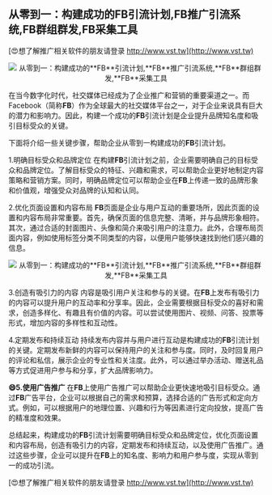 ## **从零到一：构建成功的**FB**引流计划,**FB**推广引流系统,**FB**群组群发,**FB**采集工具**

[😍想了解推广相关软件的朋友请登录 http://www.vst.tw](http://www.vst.tw)

 <center><img src="https://vst.tw/MP4/tuiguang/png/5.png" alt="从零到一：构建成功的**FB**引流计划,**FB**推广引流系统,**FB**群组群发,**FB**采集工具"></center>

在当今数字化时代，社交媒体已经成为了企业推广和营销的重要渠道之一。而Facebook（简称**FB**）作为全球最大的社交媒体平台之一，对于企业来说具有巨大的潜力和影响力。因此，构建一个成功的**FB**引流计划是企业提升品牌知名度和吸引目标受众的关键。

下面将介绍一些关键步骤，帮助企业从零到一构建成功的**FB**引流计划。

1.明确目标受众和品牌定位
在构建**FB**引流计划之前，企业需要明确自己的目标受众和品牌定位。了解目标受众的特征、兴趣和需求，可以帮助企业更好地制定内容策略和营销方案。同时，明确品牌定位可以帮助企业在**FB**上传递一致的品牌形象和价值观，增强受众对品牌的认知和认同。

2.优化页面设置和内容布局
**FB**页面是企业与用户互动的重要场所，因此页面的设置和内容布局非常重要。首先，确保页面的信息完整、清晰，并与品牌形象相符。其次，通过合适的封面图片、头像和简介来吸引用户的注意力。此外，合理布局页面内容，例如使用标签分类不同类型的内容，以便用户能够快速找到他们感兴趣的信息。

 <center><img src="https://vst.tw/MP4/tuiguang/png/4.png" alt="从零到一：构建成功的**FB**引流计划,**FB**推广引流系统,**FB**群组群发,**FB**采集工具"></center>

3.创造有吸引力的内容
内容是吸引用户关注和参与的关键。在**FB**上发布有吸引力的内容可以提升用户的互动率和分享率。因此，企业需要根据目标受众的喜好和需求，创造多样化、有趣且有价值的内容。可以尝试使用图片、视频、问答、投票等形式，增加内容的多样性和互动性。

4.定期发布和持续互动
持续发布内容并与用户进行互动是构建成功的**FB**引流计划的关键。定期发布新鲜的内容可以保持用户的关注和参与度。同时，及时回复用户的评论和私信，展示企业的专业性和关注度。此外，可以通过举办活动、赠送礼品等方式促进用户参与和分享，扩大品牌影响力。

**😄5.使用广告推广**
在**FB**上使用广告推广可以帮助企业更快速地吸引目标受众。通过**FB**广告平台，企业可以根据自己的需求和预算，选择合适的广告形式和定向方式。例如，可以根据用户的地理位置、兴趣和行为等因素进行定向投放，提高广告的精准度和效果。

总结起来，构建成功的**FB**引流计划需要明确目标受众和品牌定位，优化页面设置和内容布局，创造有吸引力的内容，定期发布和持续互动，以及使用广告推广。通过这些步骤，企业可以提升在**FB**上的知名度、影响力和用户参与度，实现从零到一的成功引流。

[😍想了解推广相关软件的朋友请登录 http://www.vst.tw](http://www.vst.tw)



